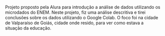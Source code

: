 Projeto proposto pela Alura para introdução a análise de dados utilizando os microdados do ENEM. Neste projeto, fiz uma análise descritiva e tirei conclusões sobre os dados utilizando o Google Colab. O foco foi na cidade de Valparaíso de Goiás, cidade onde resido, para ver como estava a situação da educação.
